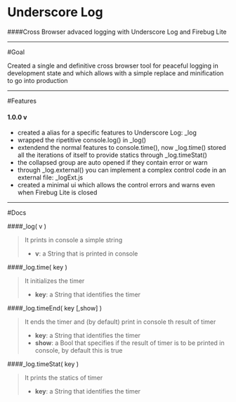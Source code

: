 Underscore Log
==============

####Cross Browser advaced logging with Underscore Log and Firebug Lite

----------------------------------------------------------------------------

#Goal

Created a single and definitive cross browser tool for peaceful logging in development state and which allows with a simple replace and minification to go into production

----------------------------------------------------------------------------

#Features

#### 1.0.0 v
<ul>
<li>created a alias for a specific features to Underscore Log: _log</li>
<li>wrapped the ripetitive console.log() in _log()</li>
<li>extendend the normal features to console.time(), now _log.time() stored all the iterations of itself to provide statics through _log.timeStat()</li>
<li>the collapsed group are auto opened if they contain error or warn</li>
<li>through _log.external() you can implement a complex control code in an external file: _logExt.js</li>
<li>created a minimal ui which allows the control errors and warns even when Firebug Lite is closed</li>
</ul>

----------------------------------------------------------------------------

#Docs

####_log( v )
> It prints in console a simple string
> <ul>
> <li><b>v</b>: a String that is printed in console</li>
> </ul>

####_log.time( key )
> It initializes the timer
> <ul>
> <li><b>key</b>: a String that identifies the timer</li>
> </ul>

####_log.timeEnd( key [,show] )
> It ends the timer and (by default) print in console th result of timer
> <ul>
> <li><b>key</b>: a String that identifies the timer</li>
> <li><b>show</b>: a Bool that specifies if the result of timer is to be printed in console, by default this is true</li>
> </ul>


####_log.timeStat( key )
> It prints the statics of timer
> <ul>
> <li><b>key</b>: a String that identifies the timer</li>
> </ul>